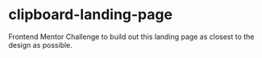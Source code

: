 # clipboard-landing-page
  Frontend Mentor Challenge to build out this landing page as closest to the design as possible. 
